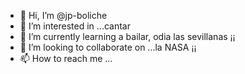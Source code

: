 - 👋 Hi, I’m @jp-boliche
- 👀 I’m interested in ...cantar
- 🌱 I’m currently learning a bailar, odia las sevillanas ¡¡
- 💞️ I’m looking to collaborate on ...la NASA ¡¡
- 📫 How to reach me ...

<!---
jp-boliche/jp-boliche is a ✨ special ✨ repository because its `README.md` (this file) appears on your GitHub profile.
You can click the Preview link to take a look at your changes.
--->
